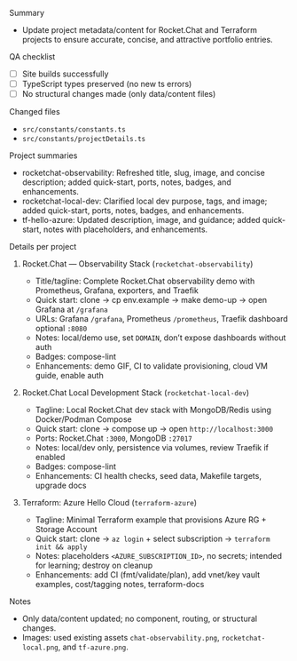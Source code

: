 Summary
- Update project metadata/content for Rocket.Chat and Terraform projects to ensure accurate, concise, and attractive portfolio entries.

QA checklist
- [ ] Site builds successfully
- [ ] TypeScript types preserved (no new ts errors)
- [ ] No structural changes made (only data/content files)

Changed files
- `src/constants/constants.ts`
- `src/constants/projectDetails.ts`

Project summaries
- rocketchat-observability: Refreshed title, slug, image, and concise description; added quick-start, ports, notes, badges, and enhancements.
- rocketchat-local-dev: Clarified local dev purpose, tags, and image; added quick-start, ports, notes, badges, and enhancements.
- tf-hello-azure: Updated description, image, and guidance; added quick-start, notes with placeholders, and enhancements.

Details per project
1) Rocket.Chat — Observability Stack (`rocketchat-observability`)
   - Title/tagline: Complete Rocket.Chat observability demo with Prometheus, Grafana, exporters, and Traefik
   - Quick start: clone → cp env.example → make demo-up → open Grafana at `/grafana`
   - URLs: Grafana `/grafana`, Prometheus `/prometheus`, Traefik dashboard optional `:8080`
   - Notes: local/demo use, set `DOMAIN`, don’t expose dashboards without auth
   - Badges: compose-lint
   - Enhancements: demo GIF, CI to validate provisioning, cloud VM guide, enable auth

2) Rocket.Chat Local Development Stack (`rocketchat-local-dev`)
   - Tagline: Local Rocket.Chat dev stack with MongoDB/Redis using Docker/Podman Compose
   - Quick start: clone → compose up → open `http://localhost:3000`
   - Ports: Rocket.Chat `:3000`, MongoDB `:27017`
   - Notes: local/dev only, persistence via volumes, review Traefik if enabled
   - Badges: compose-lint
   - Enhancements: CI health checks, seed data, Makefile targets, upgrade docs

3) Terraform: Azure Hello Cloud (`terraform-azure`)
   - Tagline: Minimal Terraform example that provisions Azure RG + Storage Account
   - Quick start: clone → `az login` + select subscription → `terraform init && apply`
   - Notes: placeholders `<AZURE_SUBSCRIPTION_ID>`, no secrets; intended for learning; destroy on cleanup
   - Enhancements: add CI (fmt/validate/plan), add vnet/key vault examples, cost/tagging notes, terraform-docs

Notes
- Only data/content updated; no component, routing, or structural changes.
- Images: used existing assets `chat-observability.png`, `rocketchat-local.png`, and `tf-azure.png`.
